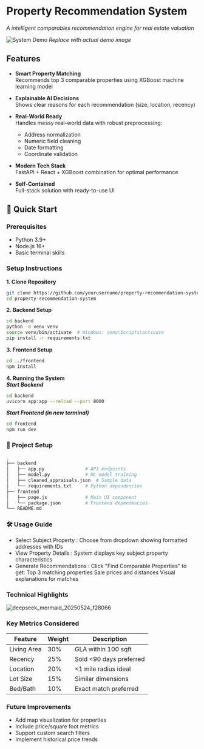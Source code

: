 # Property Recommendation System

_A intelligent comparables recommendation engine for real estate valuation_

![System Demo](https://via.placeholder.com/800x400.png?text=System+Demo+GIF) 
*Replace with actual demo image*

## Features

- **Smart Property Matching**  
  Recommends top 3 comparable properties using XGBoost machine learning model

- **Explainable AI Decisions**  
  Shows clear reasons for each recommendation (size, location, recency)

- **Real-World Ready**  
  Handles messy real-world data with robust preprocessing:
  - Address normalization
  - Numeric field cleaning
  - Date formatting
  - Coordinate validation

- **Modern Tech Stack**  
  FastAPI + React + XGBoost combination for optimal performance

- **Self-Contained**  
  Full-stack solution with ready-to-use UI

## 🚀 Quick Start

### Prerequisites
- Python 3.9+
- Node.js 16+
- Basic terminal skills

### Setup Instructions

**1. Clone Repository**
```bash
git clone https://github.com/yourusername/property-recommendation-system.git
cd property-recommendation-system
```
**2. Backend Setup**
```bash
cd backend
python -m venv venv
source venv/bin/activate  # Windows: venv\Scripts\activate
pip install -r requirements.txt
```
**3. Frontend Setup**
```bash
cd ../frontend
npm install
```
**4. Running the System**\
***Start Backend***
```bash
cd backend
uvicorn app:app --reload --port 8000
```
***Start Frontend (in new terminal)***
```bash
cd frontend
npm run dev
```

### 📂 Project Setup
```bash
.
├── backend
│   ├── app.py               # API endpoints
│   ├── model.py             # ML model training
│   ├── cleaned_appraisals.json  # Sample data
│   └── requirements.txt     # Python dependencies
├── frontend
│   ├── page.js              # Main UI component
│   └── package.json         # Frontend dependencies
└── README.md
```

### 🛠️ Usage Guide
- Select Subject Property : Choose from dropdown showing formatted addresses with IDs
- View Property Details : System displays key subject property characteristics
- Generate Recommendations : Click "Find Comparable Properties" to get:
Top 3 matching properties
Sale prices and distances
Visual explanations for matches

### Technical Highlights
![deepseek_mermaid_20250524_f28066](https://github.com/user-attachments/assets/232debe0-b41d-4c99-9320-fd21b8855026)

### Key Metrics Considered
|   Feature     | Weight  |  Description               |
|---|---|---|
|   Living Area |  30%    |  GLA within 100 sqft       |
|   Recency     |  25%    |  Sold <90 days preferred   |
|   Location    |  20%    |  <1 mile radius ideal      |
|   Lot Size    |  15%    |  Similar dimensions        |
|   Bed/Bath    |  10%    |  Exact match preferred     |



### Future Improvements
- Add map visualization for properties
- Include price/square foot metrics
- Support custom search filters
- Implement historical price trends

